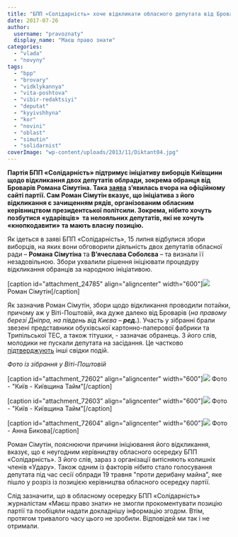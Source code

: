 ```yaml
---
title: "БПП «Солідарність» хоче відкликати обласного депутата від Броварів Романа Сімутіна"
date: 2017-07-26
author: 
  username: "pravoznaty"
  display_name: "Маєш право знати"
categories: 
  - "vlada"
  - "novyny"
tags: 
  - "bpp"
  - "brovary"
  - "vidklykannya"
  - "vita-poshtova"
  - "vibir-redaktsiyi"
  - "deputat"
  - "kyyivshhyna"
  - "kor"
  - "novini"
  - "oblast"
  - "simutin"
  - "solidarnist"
coverImage: "wp-content/uploads/2013/11/Diktant04.jpg"
---
```


**Партія БПП «Солідарність» підтримує ініціативу виборців Київщини щодо відкликання двох депутатів облради, зокрема обранця від Броварів Романа Сімутіна. Така [заява](https://kyiv-oblast.solydarnist.org/?p=2381) з’явилась вчора на офіційному сайті партії. Сам Роман Сімутін вказує, що ініціатива з його відкликання є зачищенням рядів, організованим обласним керівництвом президентської політсили. Зокрема, нібито хочуть позбутися «ударівців»  та нелояльних депутатів, які не хочуть «кнопкодавити» та мають власну позицію.**

Як ідеться в заяві БПП «Солідарність», 15 липня відбулися збори виборців, на яких вони обговорили діяльність двох депутатів обласної ради – **Романа Сімутіна** та **В’ячеслава Соболєва** – та визнали її незадовільною. Збори ухвалили рішення ініціювати процедуру відкликання обранців за народною ініціативою.

\[caption id="attachment\_24785" align="aligncenter" width="600"\][![](https://mpz.brovary.org/wp-content/uploads/2014/03/narodna-rada_simutin05.jpg)](https://mpz.brovary.org/wp-content/uploads/2014/03/narodna-rada_simutin05.jpg) Роман Сімутін\[/caption\]

Як зазначив Роман Сімутін, збори щодо відкликання проводили потайки, причому аж у Віті-Поштовій, яка дуже далеко від Броварів (_на правому березі Дніпра, на південь від Києва – **ред.**_). Участь у зібранні брали звезені представники обухівської картонно-паперової фабрики та Трипільської ТЕС, а також тітушки, - зазначає обранець. З його слів, молодики не пускали депутата на засідання. Це частково [підтверджують](https://www.facebook.com/bykova.anne/posts/1414939778593597?pnref=story) інші свідки подій.

_Фото із зібрання у Віті-Поштовій_

\[caption id="attachment\_72602" align="aligncenter" width="600"\][![](https://mpz.brovary.org/wp-content/uploads/2017/07/20046768_1249468661842802_4570549139528878580_n.png)](https://mpz.brovary.org/wp-content/uploads/2017/07/20046768_1249468661842802_4570549139528878580_n.png) Фото - "Київ - Київщина Тайм"\[/caption\]

\[caption id="attachment\_72603" align="aligncenter" width="600"\][![](https://mpz.brovary.org/wp-content/uploads/2017/07/20031907_1249468665176135_2009509284869133756_n.png)](https://mpz.brovary.org/wp-content/uploads/2017/07/20031907_1249468665176135_2009509284869133756_n.png) Фото - "Київ - Київщина Тайм"\[/caption\]

\[caption id="attachment\_72604" align="aligncenter" width="600"\][![](https://mpz.brovary.org/wp-content/uploads/2017/07/1.png)](https://mpz.brovary.org/wp-content/uploads/2017/07/1.png) Фото - Анна Бикова\[/caption\]

Роман Сімутін, пояснюючи причини ініціювання його відкликання, вказує, що є неугодним керівництву обласного осередку БПП «Солідарність». З його слів, зараз з організації витісняють колишніх членів «Удару». Також одним із факторів нібито стало голосування депутата під час сесії облради 19 травня "проти дерибану майна", яке пішло у розріз із позицією керівництва обласного осередку партії.

Слід зазначити, що в обласному осередку БПП «Солідарність» журналістам «Маєш право знати» не змогли прокоментувати позицію партії та пообіцяли надати докладнішу інформацію згодом. Втім, протягом тривалого часу цього не зробили. Відповідей ми так і не отримали.
